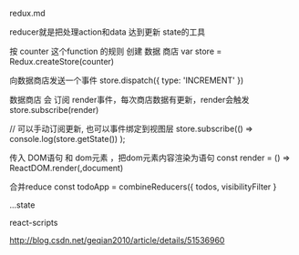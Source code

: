 redux.md


reducer就是把处理action和data 达到更新 state的工具

按 counter 这个function 的规则 创建 数据 商店
 var store = Redux.createStore(counter)


向数据商店发送一个事件
store.dispatch({ type: 'INCREMENT' })

数据商店 会 订阅 render事件，每次商店数据有更新，render会触发
 store.subscribe(render)

// 可以手动订阅更新, 也可以事件绑定到视图层
store.subscribe(() => 
    console.log(store.getState())
);



传入  DOM语句  和  dom元素 ，把dom元素内容渲染为语句
const render = () => ReactDOM.render(<ABC />,document)


合并reduce
const todoApp = combineReducers({
  todos,
  visibilityFilter
}




...state

react-scripts


http://blog.csdn.net/geqian2010/article/details/51536960
